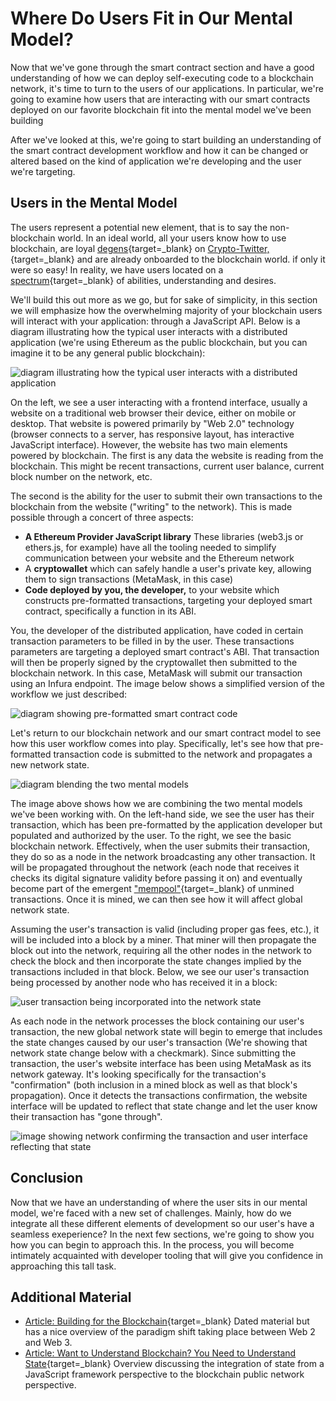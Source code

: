   Where Do Users Fit in Our Mental Model?
=======================================

  Now that we've gone through the smart contract section and have a good understanding of how we can deploy self-executing code to a blockchain network, it's time to turn to the users of our applications. In particular, we're going to examine how users that are interacting with our smart contracts deployed on our favorite blockchain fit into the mental model we've been building

 After we've looked at this, we're going to start building an understanding of the smart contract development workflow and how it can be changed or altered based on the kind of application we're developing and the user we're targeting.

 Users in the Mental Model
-------------------------

 The users represent a potential new element, that is to say the non-blockchain world. In an ideal world, all your users know how to use blockchain, are loyal [degens](https://www.coingecko.com/en/glossary/degen){target=_blank} on [Crypto-Twitter,](https://www.forbes.com/sites/haileylennon/2021/03/16/are-cryptocurrency-and-twitter-mutually-exclusive/?sh=7a340478614b){target=_blank} and are already onboarded to the blockchain world. if only it were so easy! In reality, we have users located on a [spectrum](https://twitter.com/CupOJoseph/status/1413334858143834114  ){target=_blank} of abilities, understanding and desires.

 We'll build this out more as we go, but for sake of simplicity, in this section we will emphasize how the overwhelming majority of your blockchain users will interact with your application: through a JavaScript API. Below is a diagram illustrating how the typical user interacts with a distributed application (we're using Ethereum as the public blockchain, but you can imagine it to be any general public blockchain):

 ![diagram illustrating how the typical user interacts with a distributed application](../../../img/S04/users-in-mm-1.png)

 On the left, we see a user interacting with a frontend interface, usually a website on a traditional web browser their device, either on mobile or desktop. That website is powered primarily by "Web 2.0" technology (browser connects to a server, has responsive layout, has interactive JavaScript interface). However, the website has two main elements powered by blockchain. The first is any data the website is reading from the blockchain. This might be recent transactions, current user balance, current block number on the network, etc.

 The second is the ability for the user to submit their own transactions to the blockchain from the website ("writing" to the network). This is made possible through a concert of three aspects: 
* **A Ethereum Provider JavaScript library** These libraries (web3.js or ethers.js, for example) have all the tooling needed to simplify communication between your website and the Ethereum network 
* A **cryptowallet** which can safely handle a user's private key, allowing them to sign transactions (MetaMask, in this case)
* **Code deployed by you, the developer,** to your website which constructs pre-formatted transactions, targeting your deployed smart contract, specifically a function in its ABI.

 You, the developer of the distributed application, have coded in certain transaction parameters to be filled in by the user. These transactions parameters are targeting a deployed smart contract's ABI. That transaction will then be properly signed by the cryptowallet then submitted to the blockchain network. In this case, MetaMask will submit our transaction using an Infura endpoint. The image below shows a simplified version of the workflow we just described:

 ![diagram showing pre-formatted smart contract code](../../../img/S04/users-in-mm-2.png)

 Let's return to our blockchain network and our smart contract model to see how this user workflow comes into play. Specifically, let's see how that pre-formatted transaction code is submitted to the network and propagates a new network state.

 ![diagram blending the two mental models](../../../img/S04/users-in-mm-3.png)

 The image above shows how we are combining the two mental models we've been working with. On the left-hand side, we see the user has their transaction, which has been pre-formatted by the application developer but populated and authorized by the user. To the right, we see the basic blockchain network. Effectively, when the user submits their transaction, they do so as a node in the network broadcasting any other transaction. It will be propagated throughout the network (each node that receives it checks its digital signature validity before passing it on) and eventually become part of the emergent ["mempool"](https://academy.binance.com/en/glossary/mempool){target=_blank} of unmined transactions. Once it is mined, we can then see how it will affect global network state.

 Assuming the user's transaction is valid (including proper gas fees, etc.), it will be included into a block by a miner. That miner will then propagate the block out into the network, requiring all the other nodes in the network to check the block and then incorporate the state changes implied by the transactions included in that block. Below, we see our user's transaction being processed by another node who has received it in a block:

 ![user transaction being incorporated into the network state](../../../img/S04/users-in-mm-4.png)

 As each node in the network processes the block containing our user's transaction, the new global network state will begin to emerge that includes the state changes caused by our user's transaction (We're showing that network state change below with a checkmark). Since submitting the transaction, the user's website interface has been using MetaMask as its network gateway. It's looking specifically for the transaction's "confirmation" (both inclusion in a mined block as well as that block's propagation). Once it detects the transactions confirmation, the website interface will be updated to reflect that state change and let the user know their transaction has "gone through".

 ![image showing network confirming the transaction and user interface reflecting that state](../../../img/S04/users-in-mm-5.png)

 Conclusion
----------

 Now that we have an understanding of where the user sits in our mental model, we're faced with a new set of challenges. Mainly, how do we integrate all these different elements of development so our user's have a seamless exeperience? In the next few sections, we're going to show you how you can begin to approach this. In the process, you will become intimately acquainted with developer tooling that will give you confidence in approaching this tall task.

 Additional Material
-------------------

 - [Article: Building for the Blockchain](https://blog.ycombinator.com/building-for-the-blockchain/){target=_blank} Dated material but has a nice overview of the paradigm shift taking place between Web 2 and Web 3.
 - [Article: Want to Understand Blockchain? You Need to Understand State](https://consensys.net/blog/blockchain-explained/want-to-really-understand-blockchain-you-need-to-understand-state/){target=_blank} Overview discussing the integration of state from a JavaScript framework perspective to the blockchain public network perspective.
 

